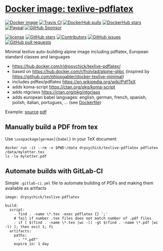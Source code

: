 # [Docker image: texlive-pdflatex](https://hub.docker.com/r/drpsychick/texlive-pdflatex/)

[![Docker image](https://img.shields.io/docker/image-size/drpsychick/texlive-pdflatex?sort=date)](https://hub.docker.com/r/drpsychick/texlive-pdflatex/tags)
[![Travis CI](https://img.shields.io/travis/com/SickHub/docker-texlive-pdflatex)](https://travis-ci.com/github/SickHub/docker-texlive-pdflatex)
[![DockerHub pulls](https://img.shields.io/docker/pulls/drpsychick/texlive-pdflatex.svg)](https://hub.docker.com/r/drpsychick/texlive-pdflatex/)
[![DockerHub stars](https://img.shields.io/docker/stars/drpsychick/texlive-pdflatex.svg)](https://hub.docker.com/r/drpsychick/texlive-pdflatex/)
[![Paypal](https://img.shields.io/badge/donate-paypal-00457c.svg?logo=paypal)](https://www.paypal.com/cgi-bin/webscr?cmd=_s-xclick&hosted_button_id=FTXDN7LCDWUEA&source=url)
[![GitHub Sponsor](https://img.shields.io/badge/github-sponsor-blue?logo=github)](https://github.com/sponsors/DrPsychick)

[![license](https://img.shields.io/github/license/sickhub/docker-texlive-pdflatex.svg)](https://github.com/sickhub/docker-texlive-pdflatex/blob/master/LICENSE)
[![GitHub stars](https://img.shields.io/github/stars/sickhub/docker-texlive-pdflatex.svg)](https://github.com/sickhub/docker-texlive-pdflatex)
[![Contributors](https://img.shields.io/github/contributors/sickhub/docker-texlive-pdflatex.svg)](https://github.com/sickhub/docker-texlive-pdflatex/graphs/contributors)
[![GitHub issues](https://img.shields.io/github/issues/sickhub/docker-texlive-pdflatex.svg)](https://github.com/sickhub/docker-texlive-pdflatex/issues)
[![GitHub pull requests](https://img.shields.io/github/issues-pr/sickhub/docker-texlive-pdflatex.svg)](https://github.com/sickhub/docker-texlive-pdflatex/pulls)

Minimal texlive auto-building alpine image including pdflatex, European standard classes and languages

* https://hub.docker.com/r/drpsychick/texlive-pdflatex/
* based on https://hub.docker.com/r/frolvlad/alpine-glibc (inspired by https://github.com/phipsgabler/docker-texlive-minimal)
* includes pdftex/pdflatex https://en.wikipedia.org/wiki/PdfTeX
* adds koma-script https://ctan.org/pkg/koma-script
* adds ntgclass https://ctan.org/pkg/ntgclass
* adds european babel languages: english, german, french, spanish, polish, italian, portugues, ... (see [Dockerfile](Dockerfile))

Example: [source](example/loreipsum.tex) [pdf](example/loreipsum.pdf)

## Manually build a PDF from tex

Use `\usepackage[german]{babel}` in your TeX document

```
docker run -it --rm -v $PWD:/data drpsychick/texlive-pdflatex pdflatex /data/myletter.tex
ls -la myletter.pdf
```

## Automate builds with GitLab-CI

Simple `.gitlab-ci.yml` file to automate building of PDFs and making them available as artifacts

```
image: drpsychick/texlive-pdflatex

build:
  script:
    - find . -name \*.tex -exec pdflatex {} ';'
    # fail if number .tex files does not match number of .pdf files
    - if [ $(find . -name \*.tex |wc -l) -gt $(find . -name \*.pdf |wc -l) ]; then exit 1; fi
  artifacts:
    paths:
      - "*.pdf"
    expire_in: 1 day
```
